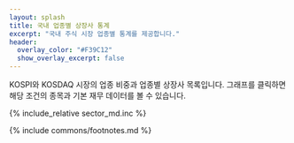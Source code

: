 ```yaml
---
layout: splash
title: 국내 업종별 상장사 통계
excerpt: "국내 주식 시장 업종별 통계를 제공합니다."
header:
  overlay_color: "#F39C12"
  show_overlay_excerpt: false
---
```


KOSPI와 KOSDAQ 시장의 업종 비중과 업종별 상장사 목록입니다. 그래프를 클릭하면 해당 조건의 종목과 기본 재무 데이터를 볼 수 있습니다.

{% include_relative sector_md.inc %}


{% include commons/footnotes.md %}
